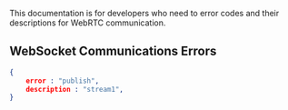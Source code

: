 This documentation is for developers who need to error codes and their descriptions for WebRTC communication.

## WebSocket Communications Errors


```json
{
    error : "publish",
    description : "stream1",
}
```